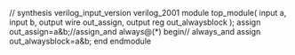 
// synthesis verilog_input_version verilog_2001
module top_module(
    input a, 
    input b,
    output wire out_assign,
    output reg out_alwaysblock
);
assign out_assign=a&b;//assign_and
always@(*) begin// always_and
assign out_alwaysblock=a&b;
end
endmodule
